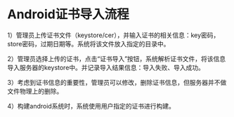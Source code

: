 # Android证书导入流程

1）管理员上传证书文件（keystore/cer），并输入证书的相关信息：key密码，store密码，过期日期等。系统将该文件放入指定的目录中。

2）管理员选择上传的证书，点击“证书导入”按钮，系统解析证书文件，将该信息导入服务器的keystore中。并记录导入结果信息：导入失败、导入成功。

3）考虑到证书信息的重要性，管理员可以修改，删除证书信息，但服务器并不做文件物理上的删除。

4）构建android系统时，系统使用用户指定的证书进行构建。
